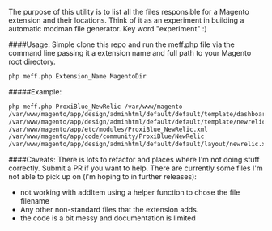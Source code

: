 The purpose of this utility is to list all the files responsible for a Magento extension and their locations. Think of it as an experiment in building a automatic modman file generator. Key word "experiment" :)

####Usage:
Simple clone this repo and run the meff.php file via the command line passing it a extension name and full path to your Magento root directory.
```bash
php meff.php Extension_Name MagentoDir
```

#####Example:
```bash
php meff.php ProxiBlue_NewRelic /var/www/magento
/var/www/magento/app/design/adminhtml/default/default/template/dashboard
/var/www/magento/app/design/adminhtml/default/default/template/newrelic
/var/www/magento/app/etc/modules/ProxiBlue_NewRelic.xml
/var/www/magento/app/code/community/ProxiBlue/NewRelic
/var/www/magento/app/design/adminhtml/default/default/layout/newrelic.xml
```

####Caveats:
There is lots to refactor and places where I'm not doing stuff correctly. Submit a PR if you want to help. There are currently some files I'm not able to pick up on (i'm hoping to in further releases):
 * not working with addItem using a helper function to chose the file filename
 * Any other non-standard files that the extension adds.
 * the code is a bit messy and documentation is limited